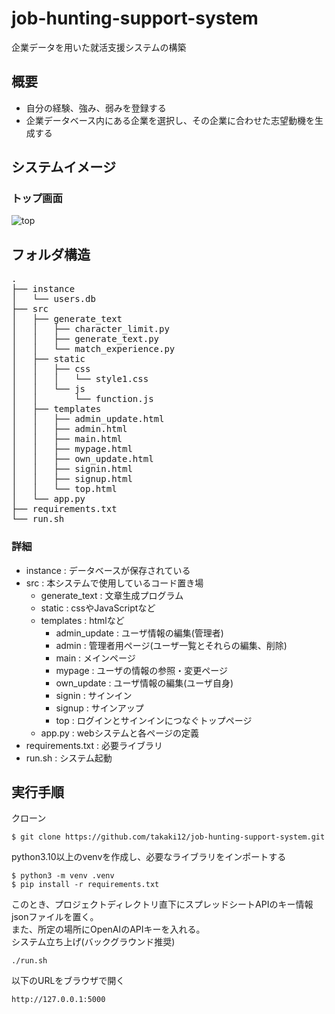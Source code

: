 # job-hunting-support-system
企業データを用いた就活支援システムの構築

## 概要
- 自分の経験、強み、弱みを登録する
- 企業データベース内にある企業を選択し、その企業に合わせた志望動機を生成する

## システムイメージ
### トップ画面
![top](https://github.com/takaki12/job-hunting-support-system/assets/96226017/de42b064-6cce-4d2a-a750-929de66fa55c)


## フォルダ構造
<pre>
.  
├── instance  
│   └── users.db  
├── src  
│   ├── generate_text  
│   │   ├── character_limit.py  
│   │   ├── generate_text.py  
│   │   └── match_experience.py  
│   ├── static  
│   │   ├── css  
│   │   │   └── style1.css    
│   │   └── js  
│   │       └── function.js  
│   ├── templates  
│   │   ├── admin_update.html  
│   │   ├── admin.html  
│   │   ├── main.html  
│   │   ├── mypage.html  
│   │   ├── own_update.html  
│   │   ├── signin.html  
│   │   ├── signup.html  
│   │   └── top.html  
│   └── app.py  
├── requirements.txt  
└── run.sh
</pre>
### 詳細
- instance : データベースが保存されている
- src : 本システムで使用しているコード置き場  
  - generate_text : 文章生成プログラム
  - static : cssやJavaScriptなど
  - templates : htmlなど  
    - admin_update : ユーザ情報の編集(管理者)  
    - admin : 管理者用ページ(ユーザ一覧とそれらの編集、削除)  
    - main : メインページ  
    - mypage : ユーザの情報の参照・変更ページ  
    - own_update : ユーザ情報の編集(ユーザ自身)
    - signin : サインイン
    - signup : サインアップ  
    - top : ログインとサインインにつなぐトップページ  
  - app.py : webシステムと各ページの定義  
- requirements.txt : 必要ライブラリ  
- run.sh : システム起動  

## 実行手順
クローン
```
$ git clone https://github.com/takaki12/job-hunting-support-system.git
```
python3.10以上のvenvを作成し、必要なライブラリをインポートする  
```
$ python3 -m venv .venv
$ pip install -r requirements.txt
```
このとき、プロジェクトディレクトリ直下にスプレッドシートAPIのキー情報jsonファイルを置く。  
また、所定の場所にOpenAIのAPIキーを入れる。  
システム立ち上げ(バックグラウンド推奨)  
```
./run.sh
```
以下のURLをブラウザで開く  
```
http://127.0.0.1:5000
```
